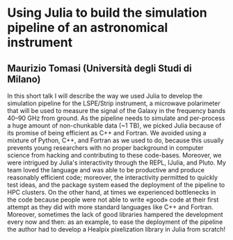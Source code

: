 # Using Julia to build the simulation pipeline of an astronomical instrument
## Maurizio Tomasi (Università degli Studi di Milano)


In this short talk I will describe the way we used Julia to develop the simulation pipeline for the LSPE/Strip instrument, a microwave polarimeter that will be used to measure the signal of the Galaxy in the frequency bands 40–90 GHz from ground. As the pipeline needs to simulate and per-process a huge amount of non-chunkable data (~1 TB), we picked Julia because of its promise of being efficient as C++ and Fortran. We avoided using a mixture of Python, C++, and Fortran as we used to do, because this usually prevents young researchers with no proper background in computer science from hacking and contributing to these code-bases. Moreover, we were intrigued by Julia's interactivity through the REPL, IJulia, and Pluto. My team loved the language and was able to be productive and produce reasonably efficient code; moreover, the interactivity permitted to quickly test ideas, and the package system eased the deployment of the pipeline to HPC clusters. On the other hand, at times we experienced bottlenecks in the code because people were not able to write «good» code at their first attempt as they did with more standard languages like C++ and Fortran. Moreover, sometimes the lack of good libraries hampered the development every now and then: as an example, to ease the deployment of the pipeline the author had to develop a Healpix pixelization library in Julia from scratch!
